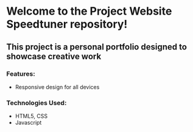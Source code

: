 <h1>Welcome to the Project Website Speedtuner repository!</h1>
<h2>This project is a personal portfolio designed to showcase creative work</h2>

<h3>Features:</h3>
  <ul>
    <li>Responsive design for all devices</li>
  </ul>

  <h3>Technologies Used:</h3>
    <ul>
      <li>HTML5, CSS</li>
      <li>Javascript</li>
    </ul>
